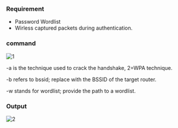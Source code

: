 ### Requirement
+ Password Wordlist
+ Wirless captured packets during authentication.
### command

![1](https://github.com/Kr1shna02/Hack_Flow/assets/117007783/398cc8bb-ca37-4e54-8219-2b7d72844b12)

-a is the technique used to crack the handshake, 2=WPA technique.

-b refers to bssid; replace with the BSSID of the target router.

-w stands for wordlist; provide the path to a wordlist.

### Output

![2](https://github.com/Kr1shna02/Hack_Flow/assets/117007783/8412146c-cb63-48f1-b3ef-cc4d7ed65a4a)
